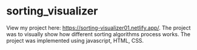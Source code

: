 # sorting_visualizer
View my project here: https://sorting-visualizer01.netlify.app/. 
The project was to visually show how different sorting algorithms process works.
The project was implemented using javascript, HTML, CSS.
